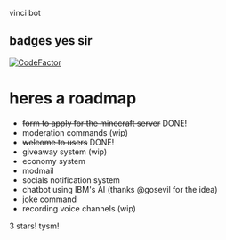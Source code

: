 vinci bot
## badges yes sir
[![CodeFactor](https://www.codefactor.io/repository/github/srizan10/vinci/badge)](https://www.codefactor.io/repository/github/srizan10/vinci)
# heres a roadmap

- ~~form to apply for the minecraft server~~ DONE!
- moderation commands (wip)
- ~~welcome to users~~ DONE!
- giveaway system (wip)
- economy system
- modmail
- socials notification system
- chatbot using IBM's AI (thanks @gosevil for the idea)
- joke command
- recording voice channels (wip)

3 stars! tysm!